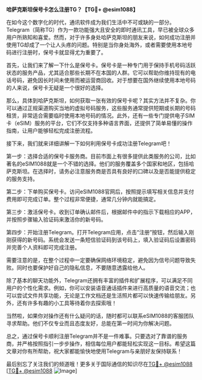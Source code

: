 **哈萨克斯坦保号卡怎么注册TG？【TG💪+ @esim1088】**

在如今这个数字化的时代，通讯软件成为我们生活中不可或缺的一部分。Telegram（简称TG）作为一款功能强大且安全的即时通讯工具，早已被全球众多用户所熟知和喜爱。然而，对于许多身处哈萨克斯坦的朋友来说，如何成功注册并使用TG却成了一个让人头疼的问题。特别是当你身处海外，或者需要使用本地号码进行注册时，保号卡就显得尤为重要了。

首先，让我们来了解一下什么是保号卡。保号卡是一种专门用于保持手机号码活跃状态的服务产品，尤其适合那些长期不在本国的人群。它可以帮助你维持现有的电话号码，避免因长时间未使用而被运营商回收。对于想要在国外继续使用本地号码的人来说，保号卡无疑是一个很好的选择。

那么，具体到哈萨克斯坦，如何获取一张有效的保号卡呢？其实方法并不复杂。你可以通过正规渠道购买当地的虚拟号码服务，这些服务通常提供短期或长期的号码租赁，非常适合需要临时使用本地号码的情况。此外，还有一些专门提供电子SIM卡（eSIM）服务的平台，它们不仅支持多种语言界面，还提供了简单易懂的操作指南，让用户能够轻松完成注册流程。

接下来，我们就来详细讲解一下如何利用保号卡成功注册Telegram吧！

第一步：选择合适的保号卡服务商。目前市面上有很多提供此类服务的公司，比如著名的eSIM1088就是一个不错的选择。他们的服务覆盖多个国家和地区，包括哈萨克斯坦。在选择时，请务必注意服务商是否具有良好的口碑以及是否能提供稳定的服务支持。

第二步：下单购买保号卡。访问eSIM1088官网后，按照提示填写相关信息并支付费用即可完成订单。整个过程非常便捷，通常几分钟内就能搞定。

第三步：激活保号卡。收到订单确认邮件后，根据邮件中的指示下载相应的APP，并按照步骤输入验证码来激活你的新号码。

第四步：开始注册Telegram。打开Telegram应用，点击“注册”按钮，然后输入刚刚获得的新号码。系统会发送一条短信验证码到该号码上，填入验证码后设置密码并完善个人资料即可完成注册。

需要注意的是，在整个过程中一定要确保网络环境稳定，避免因为信号问题导致失败。同时也要保护好自己的隐私信息，不要随意透露给他人。

除了基本的聊天功能外，Telegram还拥有丰富的插件和扩展程序，可以满足不同用户的个性化需求。例如，你可以安装语音通话插件来进行高质量的语音交流；也可以尝试文件共享功能，无论是工作文档还是生活照片都可以快速传输给朋友。另外，还有许多有趣的小工具等待着你去探索哦！

当然啦，如果你对操作还有什么疑问的话，随时都可以联系eSIM1088的客服团队寻求帮助。他们不仅专业而且态度友好，总能在第一时间为你解决问题。

总之，通过保号卡顺利注册Telegram并不是一件难事。只要选对了靠谱的服务商，并严格按照指引一步步操作，相信每位用户都能轻松实现这一目标。希望这篇文章对你有所帮助，祝大家都能愉快地使用Telegram与亲朋好友保持联系！

最后别忘了关注我们的频道哦！更多关于国际通信的知识尽在[TG💪+ @esim1088](https://t.me/s/esim1088) [[TG💪+ @esim1088](https://t.me/s/esim1088) ![Image](https://i.postimg.cc/4NQfJmqS/Snipaste-2025-05-13-00-14-12.png)]